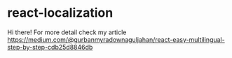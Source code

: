 # react-localization

Hi there!
For more detail check my article https://medium.com/@gurbanmyradownaguljahan/react-easy-multilingual-step-by-step-cdb25d8846db
